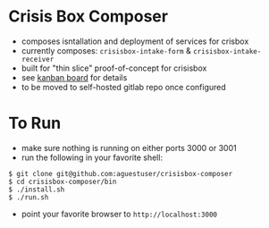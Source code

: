 # Crisis Box Composer

* composes isntallation and deployment of services for crisbox
* currently composes: `crisisbox-intake-form` & `crisisbox-intake-receiver`
* built for "thin slice" proof-of-concept for crisisbox
* see [kanban board](https://apps.unite.tech/grain/XLesz7hbLomKAtL2AfzT53) for details
* to be moved to self-hosted gitlab repo once configured

# To Run

* make sure nothing is running on either ports 3000 or 3001
* run the following in your favorite shell:

```
$ git clone git@github.com:aguestuser/crisisbox-composer
$ cd crisisbox-composer/bin
$ ./install.sh
$ ./run.sh
```

* point your favorite browser to `http://localhost:3000`
